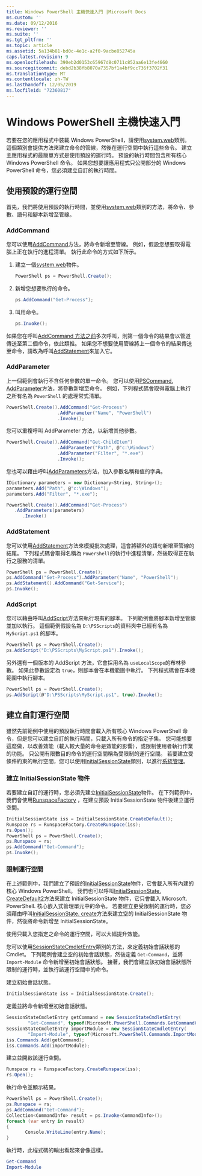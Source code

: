 ```yaml
---
title: Windows PowerShell 主機快速入門 |Microsoft Docs
ms.custom: ''
ms.date: 09/12/2016
ms.reviewer: ''
ms.suite: ''
ms.tgt_pltfrm: ''
ms.topic: article
ms.assetid: 5a134b81-bd0c-4e1c-a2f0-9acbe852745a
caps.latest.revision: 9
ms.openlocfilehash: 390eb2d0153c65967d8c0711c852aa6e13fe4660
ms.sourcegitcommit: debd2b38fb8070a7357bf1a4bf9cc736f3702f31
ms.translationtype: MT
ms.contentlocale: zh-TW
ms.lasthandoff: 12/05/2019
ms.locfileid: "72360817"
---
```

# <a name="windows-powershell-host-quickstart"></a>Windows PowerShell 主機快速入門

若要在您的應用程式中裝載 Windows PowerShell，請使用[system.web](/dotnet/api/System.Management.Automation.PowerShell)類別。
這個類別會提供方法來建立命令的管線，然後在運行空間中執行這些命令。
建立主應用程式的最簡單方式是使用預設的運行時。
預設的執行時間包含所有核心 Windows PowerShell 命令。
如果您想要讓應用程式只公開部分的 Windows PowerShell 命令，您必須建立自訂的執行時間。

## <a name="using-the-default-runspace"></a>使用預設的運行空間

首先，我們將使用預設的執行時間，並使用[system.web](/dotnet/api/System.Management.Automation.PowerShell)類別的方法，將命令、參數、語句和腳本新增至管線。

### <a name="addcommand"></a>AddCommand

您可以使用[AddCommand](/dotnet/api/System.Management.Automation.PowerShell.AddCommand)方法，將命令新增至管線。
例如，假設您想要取得電腦上正在執行的進程清單。
執行此命令的方式如下所示。

1. 建立一個[system.web](/dotnet/api/System.Management.Automation.PowerShell)物件。

   ```csharp
   PowerShell ps = PowerShell.Create();
   ```

2. 新增您想要執行的命令。

   ```csharp
   ps.AddCommand("Get-Process");
   ```

3. 叫用命令。

   ```csharp
   ps.Invoke();
   ```

如果您在呼叫[AddCommand 方法之前](/dotnet/api/System.Management.Automation.PowerShell.Invoke)多次呼叫，則第一個命令的結果會以管道傳送至第二個命令，依此類推。
如果您不想要使用管線將上一個命令的結果傳送至命令，請改為呼叫[AddStatement](/dotnet/api/System.Management.Automation.PowerShell.AddStatement)來加入它。

### <a name="addparameter"></a>AddParameter

上一個範例會執行不含任何參數的單一命令。
您可以使用[PSCommand. AddParameter](/dotnet/api/System.Management.Automation.PSCommand.AddParameter)方法，將參數新增至命令。
例如，下列程式碼會取得電腦上執行之所有名為 `PowerShell` 的處理常式清單。

```csharp
PowerShell.Create().AddCommand("Get-Process")
                   .AddParameter("Name", "PowerShell")
                   .Invoke();
```

您可以重複呼叫 AddParameter 方法，以新增其他參數。

```csharp                   
PowerShell.Create().AddCommand("Get-ChildItem")
                   .AddParameter("Path", @"c:\Windows")
                   .AddParameter("Filter", "*.exe")
                   .Invoke();
```

您也可以藉由呼叫[AddParameters](/dotnet/api/System.Management.Automation.PowerShell.AddParameters)方法，加入參數名稱和值的字典。

```csharp
IDictionary parameters = new Dictionary<String, String>();
parameters.Add("Path", @"c:\Windows");
parameters.Add("Filter", "*.exe");

PowerShell.Create().AddCommand("Get-Process")
   .AddParameters(parameters)
      .Invoke()

```

### <a name="addstatement"></a>AddStatement

您可以使用[AddStatement](/dotnet/api/System.Management.Automation.PowerShell.AddStatement)方法來模擬批次處理，這會將額外的語句新增至管線的結尾。
下列程式碼會取得名稱為 `PowerShell`的執行中進程清單，然後取得正在執行之服務的清單。

```csharp
PowerShell ps = PowerShell.Create();
ps.AddCommand("Get-Process").AddParameter("Name", "PowerShell");
ps.AddStatement().AddCommand("Get-Service");
ps.Invoke();
```

### <a name="addscript"></a>AddScript

您可以藉由呼叫[AddScript](/dotnet/api/System.Management.Automation.PowerShell.AddScript)方法來執行現有的腳本。
下列範例會將腳本新增至管線並加以執行。
這個範例假設名為 `D:\PSScripts`的資料夾中已經有名為 `MyScript.ps1` 的腳本。

```csharp
PowerShell ps = PowerShell.Create();
ps.AddScript("D:\PSScripts\MyScript.ps1").Invoke();
```

另外還有一個版本的 AddScript 方法，它會採用名為 `useLocalScope`的布林參數。
如果此參數設定為 `true`，則腳本會在本機範圍中執行。
下列程式碼會在本機範圍中執行腳本。

```csharp
PowerShell ps = PowerShell.Create();
ps.AddScript(@"D:\PSScripts\MyScript.ps1", true).Invoke();
```

## <a name="creating-a-custom-runspace"></a>建立自訂運行空間

雖然先前範例中使用的預設執行時間會載入所有核心 Windows PowerShell 命令，但是您可以建立自訂的執行時間，只載入所有命令的指定子集。
您可能想要這麼做，以改善效能（載入較大量的命令是效能的影響），或限制使用者執行作業的功能。
只公開有限數目的命令的運行空間稱為受限制的運行空間。
若要建立受條件約束的執行空間，您可以使用[InitialSessionState](/dotnet/api/System.Management.Automation.Runspaces.InitialSessionState)類別，以進行[系統管理](/dotnet/api/System.Management.Automation.Runspaces.Runspace)。

### <a name="creating-an-initialsessionstate-object"></a>建立 InitialSessionState 物件

若要建立自訂的運行時，您必須先建立[InitialSessionState](/dotnet/api/System.Management.Automation.Runspaces.InitialSessionState)物件。
在下列範例中，我們會使用[RunspaceFactory](/dotnet/api/System.Management.Automation.Runspaces.RunspaceFactory) ，在建立預設 InitialSessionState 物件後建立運行空間。

```csharp
InitialSessionState iss = InitialSessionState.CreateDefault();
Runspace rs = RunspaceFactory.CreateRunspace(iss);
rs.Open();
PowerShell ps = PowerShell.Create();
ps.Runspace = rs;
ps.AddCommand("Get-Command");
ps.Invoke();
```

### <a name="constraining-the-runspace"></a>限制運行空間

在上述範例中，我們建立了預設的[InitialSessionState](/dotnet/api/System.Management.Automation.Runspaces.InitialSessionState)物件，它會載入所有內建的核心 Windows PowerShell。
我們也可以呼叫[InitialSessionState. CreateDefault2](/dotnet/api/System.Management.Automation.Runspaces.InitialSessionState.CreateDefault2)方法來建立 InitialSessionState 物件，它只會載入 Microsoft. PowerShell. 核心嵌入式管理單元中的命令。
若要建立更受限制的運行時，您必須藉由呼叫[InitialSessionState. create](/dotnet/api/System.Management.Automation.Runspaces.InitialSessionState.Create)方法來建立空的 InitialSessionState 物件，然後將命令新增至 InitialSessionState。

使用只載入您指定之命令的運行空間，可以大幅提升效能。

您可以使用[SessionStateCmdletEntry](/dotnet/api/System.Management.Automation.Runspaces.SessionStateCmdletEntry)類別的方法，來定義初始會話狀態的 Cmdlet。
下列範例會建立空的初始會話狀態，然後定義 `Get-Command`，並將 `Import-Module` 命令新增至初始會話狀態。
接著，我們會建立該初始會話狀態所限制的運行時，並執行該運行空間中的命令。

建立初始會話狀態。

```csharp
InitialSessionState iss = InitialSessionState.Create();
```

定義並將命令新增至初始會話狀態。

```csharp
SessionStateCmdletEntry getCommand = new SessionStateCmdletEntry(
        "Get-Command", typeof(Microsoft.PowerShell.Commands.GetCommandCommand), "");
SessionStateCmdletEntry importModule = new SessionStateCmdletEntry(
        "Import-Module", typeof(Microsoft.PowerShell.Commands.ImportModuleCommand), "");
iss.Commands.Add(getCommand);
iss.Commands.Add(importModule);
```

建立並開啟該運行空間。

```csharp
Runspace rs = RunspaceFactory.CreateRunspace(iss);
rs.Open();
```

執行命令並顯示結果。

```csharp
PowerShell ps = PowerShell.Create();
ps.Runspace = rs;
ps.AddCommand("Get-Command");
Collection<CommandInfo> result = ps.Invoke<CommandInfo>();
foreach (var entry in result)
{
       Console.WriteLine(entry.Name);
}
```

執行時，此程式碼的輸出看起來會像這樣。

```powershell
Get-Command
Import-Module
```
